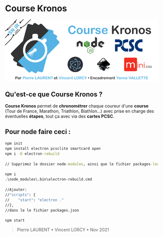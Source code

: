 # Course Kronos
![](/Inkscape/readmesf.png)
## Qu'est-ce que **Course Kronos** ?
**Course Kronos** permet de **chronométrer** chaque coureur d'une **course** (Tour de France, Marathon, Triathlon, Biathlon...) avec prise en charge des éventuelles **étapes**, tout ça avec via des **cartes PCSC**.
## Pour node faire ceci :
```bat
npm init
npm install electron pcsclite smartcard open
npm i -D electron-rebuild

// Supprimez le dossier node-modules, ainsi que le fichier packages-lock.json

npm i
.\node_modules\.bin\electron-rebuild.cmd

//Ajouter:
//"scripts": {
//    "start": "electron ."
//},
//dans le le fichier packages.json

npm start
```
> Pierre LAURENT • Vincent LORCY • Nov 2021
